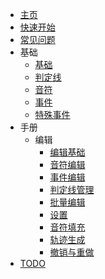 - [主页](/)
- [快速开始](quick-start.md)
- [常见问题](faq.md)
- 基础
  - [基础](basic/basic.md)
  - [判定线](basic/line.md)
  - [音符](basic/note.md)
  - [事件](basic/event.md)
  - [特殊事件](basic/special-event.md)
- 手册
  - 编辑
    - [编辑基础](manual/edit/basic.md)
    - [音符编辑](manual/edit/note.md)
    - [事件编辑](manual/edit/event.md)
    - [判定线管理](manual/edit/manage-line.md)
    - [批量编辑](manual/edit/batch.md)
    - [设置](manual/edit/settings.md)
    - [音符填充](manual/edit/fill-note.md)
    - [轨迹生成](manual/edit/generate-track.md)
    - [撤销与重做](manual/edit/undo-and-redo.md)
- [TODO](todo.md)
